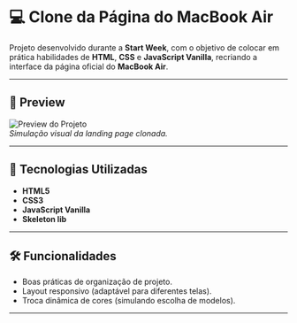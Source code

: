 # 💻 Clone da Página do MacBook Air

Projeto desenvolvido durante a **Start Week**, com o objetivo de colocar em prática habilidades de **HTML**, **CSS** e **JavaScript Vanilla**, recriando a interface da página oficial do **MacBook Air**.

---

## 📸 Preview

![Preview do Projeto](https://felicordeirofcf.github.io/start-week-macbook-page/)  
*Simulação visual da landing page clonada.*

---

## 🚀 Tecnologias Utilizadas

- **HTML5**
- **CSS3** 
- **JavaScript Vanilla**
- **Skeleton lib**

---

## 🛠 Funcionalidades

- Boas práticas de organização de projeto.
- Layout responsivo (adaptável para diferentes telas).
- Troca dinâmica de cores (simulando escolha de modelos).

---


